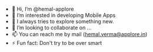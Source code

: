 - 👋 Hi, I’m @hemal-applore
- 👀 I’m interested in developing Mobile Apps
- 🌱 I always tries to explore something new.
- 💞️ I’m looking to collaborate on ...
- 📫 You can reach me by mail (hemal.verma@applore.in)
- ⚡ Fun fact: Don't try to be over smart

